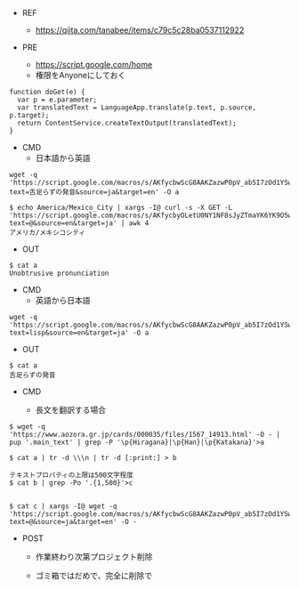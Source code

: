 - REF
  - https://qiita.com/tanabee/items/c79c5c28ba0537112922

- PRE
  - https://script.google.com/home
  - 権限をAnyoneにしておく
```
function doGet(e) {
  var p = e.parameter;
  var translatedText = LanguageApp.translate(p.text, p.source, p.target);
  return ContentService.createTextOutput(translatedText);
}
```


- CMD
  - 日本語から英語
```
wget -q 'https://script.google.com/macros/s/AKfycbwScG8AAKZazwP0pV_ab5I7zOd1YSwS81xXwIhS7fL2ETaXUrQ/exec?text=舌足らずの発音&source=ja&target=en' -O a
```

```
$ echo America/Mexico_City | xargs -I@ curl -s -X GET -L 'https://script.google.com/macros/s/AKfycbyOLetU0NY1NF8sJyZTmaYK6YK9O5wotKFx4KfTXq3XAv_nvq4/exec?text=@&source=en&target=ja' | awk 4
アメリカ/メキシコシティ
```

- OUT

```
$ cat a
Unobtrusive pronunciation
```


- CMD
  - 英語から日本語

```
wget -q 'https://script.google.com/macros/s/AKfycbwScG8AAKZazwP0pV_ab5I7zOd1YSwS81xXwIhS7fL2ETaXUrQ/exec?text=lisp&source=en&target=ja' -O a
```

- OUT

```
$ cat a
舌足らずの発音
```

- CMD

  - 長文を翻訳する場合


```
$ wget -q 'https://www.aozora.gr.jp/cards/000035/files/1567_14913.html' -O - | pup '.main_text' | grep -P '\p{Hiragana}|\p{Han}|\p{Katakana}'>a

$ cat a | tr -d \\\n | tr -d [:print:] > b

テキストプロパティの上限は500文字程度
$ cat b | grep -Po '.{1,500}'>c


$ cat c | xargs -I@ wget -q 'https://script.google.com/macros/s/AKfycbwScG8AAKZazwP0pV_ab5I7zOd1YSwS81xXwIhS7fL2ETaXUrQ/exec?text=@&source=ja&target=en' -O -
```

- POST

  - 作業終わり次第プロジェクト削除

  - ゴミ箱ではだめで、完全に削除で

